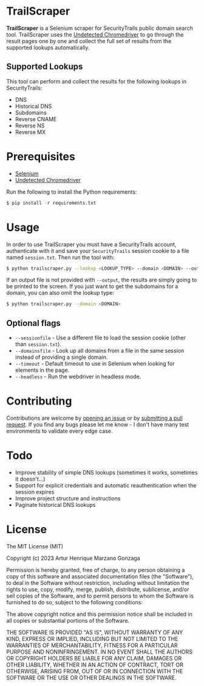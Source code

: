 # TrailScraper

**TrailScraper** is a Selenium scraper for SecurityTrails public domain search tool. TrailScraper uses the [Undetected Chromedriver](https://github.com/ultrafunkamsterdam/undetected-chromedriver) to go through the result pages one by one and collect the full set of results from the supported lookups automatically.

## Supported Lookups

This tool can perform and collect the results for the following lookups in SecurityTrails:

* DNS
* Historical DNS
* Subdomains
* Reverse CNAME
* Reverse NS
* Reverse MX

# Prerequisites

- [Selenium](https://github.com/SeleniumHQ/Selenium)
- [Undetected Chromedriver](https://github.com/ultrafunkamsterdam/undetected-chromedriver)

Run the following to install the Python requirements:
```python
$ pip install -r requirements.txt
```

# Usage

In order to use TrailScraper you must have a SecurityTrails account, authenticate with it and save your `SecurityTrails` session cookie to a file named `session.txt`. Then run the tool with:

```bash
$ python trailscraper.py --lookup <LOOKUP_TYPE> --domain <DOMAIN> --output results.txt
```

If an output file is not provided with `--output`, the results are simply going to be printed to the screen. If you just want to get the subdomains for a domain, you can also omit the lookup type:

```bash
$ python trailscraper.py --domain <DOMAIN>
```

## Optional flags
- `--sessionfile` - Use a different file to load the session cookie (other than `session.txt`).
- `--domainsfile` - Look up all domains from a file in the same session instead of providing a single domain.
- `--timeout` - Default timeout to use in Selenium when looking for elements in the page.
- `--headless` - Run the webdriver in headless mode.

# Contributing

Contributions are welcome by [opening an issue](https://github.com/Macmod/TrailScraper/issues/new) or by [submitting a pull request](https://github.com/Macmod/TrailScraper/pulls). If you find any bugs please let me know - I don't have many test environments to validate every edge case.

# Todo

* Improve stability of simple DNS lookups (sometimes it works, sometimes it doesn't...)
* Support for explicit credentials and automatic reauthentication when the session expires
* Improve project structure and instructions
* Paginate historical DNS lookups

# License
The MIT License (MIT)

Copyright (c) 2023 Artur Henrique Marzano Gonzaga

Permission is hereby granted, free of charge, to any person
obtaining a copy of this software and associated documentation
files (the "Software"), to deal in the Software without
restriction, including without limitation the rights to use,
copy, modify, merge, publish, distribute, sublicense, and/or sell
copies of the Software, and to permit persons to whom the
Software is furnished to do so, subject to the following
conditions:

The above copyright notice and this permission notice shall be
included in all copies or substantial portions of the Software.

THE SOFTWARE IS PROVIDED "AS IS", WITHOUT WARRANTY OF ANY KIND,
EXPRESS OR IMPLIED, INCLUDING BUT NOT LIMITED TO THE WARRANTIES
OF MERCHANTABILITY, FITNESS FOR A PARTICULAR PURPOSE AND
NONINFRINGEMENT. IN NO EVENT SHALL THE AUTHORS OR COPYRIGHT
HOLDERS BE LIABLE FOR ANY CLAIM, DAMAGES OR OTHER LIABILITY,
WHETHER IN AN ACTION OF CONTRACT, TORT OR OTHERWISE, ARISING
FROM, OUT OF OR IN CONNECTION WITH THE SOFTWARE OR THE USE OR
OTHER DEALINGS IN THE SOFTWARE.

